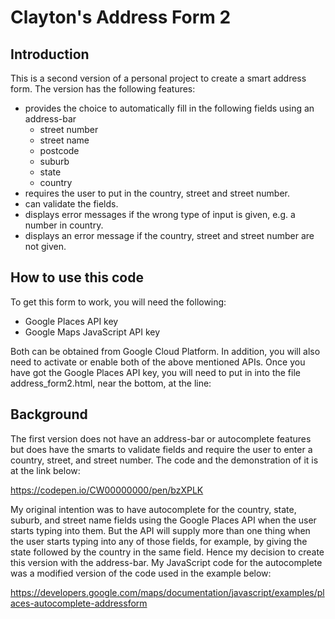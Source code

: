 # Clayton's Address Form 2

## Introduction
This is a second version of a personal project to create a smart address form.
The version has the following features:
* provides the choice to automatically fill in the following fields using an address-bar
  * street number
  * street name
  * postcode
  * suburb
  * state
  * country
* requires the user to put in the country, street and street number.
* can validate the fields.
* displays error messages if the wrong type of input is given, e.g. a 
  number in country.
* displays an error message if the country, street and street number are not given.

## How to use this code
To get this form to work, you will need the following:
* Google Places API key
* Google Maps JavaScript API key

Both can be obtained from Google Cloud Platform. In addition, you will also need to 
activate or enable both of the above mentioned APIs.
Once you have got the Google Places API key, you will need to put in into the file
address_form2.html, near the bottom, at the line:

<script type="text/javascript" src="https://maps.googleapis.com/maps/api/js?key=YOUR_API_KEY&libraries=places&callback=initAutocomplete" async defer></script>

## Background 
The first version does not have an address-bar or autocomplete features but does
have the smarts to validate fields and require the user to enter a country, street, and
street number.
The code and the demonstration of it is at the link below:

https://codepen.io/CW00000000/pen/bzXPLK

My original intention was to have autocomplete for the country, state, suburb, and
street name fields using the Google Places API when the user starts typing into them.
But the API will supply more than one thing when the user starts typing into any of 
those fields, for example, by giving the state followed by the country in the same field.
Hence my decision to create this version with the address-bar.
My JavaScript code for the autocomplete was a modified version of the code used in the 
example below:

https://developers.google.com/maps/documentation/javascript/examples/places-autocomplete-addressform
